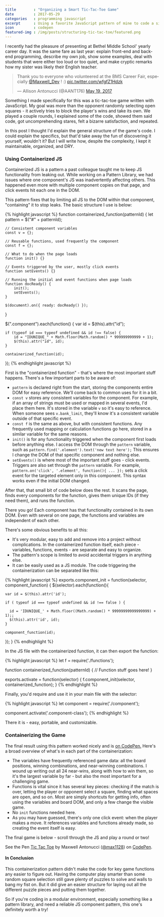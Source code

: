 ```yaml
---
title        : "Organizing a Smart Tic-Tac-Toe Game"
date         : 2017-05-29
categories   : programming javascript
excerpt      : Using a favorite JavaScript pattern of mine to code a simple yet challenging game
icon         : codepen
featured-img : /img/posts/structuring-tic-tac-toe/featured.png
---
```


I recently had the pleasure of presenting at Bethel Middle School' yearly career day. It was the same fare as last year: explain front-end and back-end programming, describe my own job, show some examples, deal with students that were either too loud or too quiet, and make cryptic remarks how my sister was likely their English teacher.

<blockquote class="twitter-tweet" data-lang="en"><p lang="en" dir="ltr">Thank you to everyone who volunteered at the BMS Career Fair, especially <a href="https://twitter.com/Maxwell_Dev">@Maxwell_Dev</a> ! :) <a href="https://t.co/wfgfZ1Hdzk">pic.twitter.com/wfgfZ1Hdzk</a></p>&mdash; Allison Antonucci (@AANT176) <a href="https://twitter.com/AANT176/status/865652104274128896">May 19, 2017</a></blockquote>
<script async src="//platform.twitter.com/widgets.js" charset="utf-8"></script>

Something I made specifically for this was a tic-tac-toe game written with JavaScript. My goal was more than the opponent randomly selecting open squares - it actively tries to block the player's wins and take its own. We played a couple rounds, I explained some of the code, showed them said code, got uncomprehending stares, felt a bizarre satisfaction, and repeated.

In this post I thought I'd explain the general structure of the game's code. I could explain the specifics, but that'd take away the fun of discovering it yourself, wouldn't it? But I will write how, despite the complexity, I kept it maintainable, organized, and DRY.

### Using Containerized JS

Containerized JS is a pattern a past colleague taught me to keep JS functionality from leaking out. While working on a Pattern Library, we had issues where one component's JS was inadvertently affecting others. This happened even more with multiple component copies on that page, and click events hit each one in the DOM.

This pattern fixes that by limiting all JS to the DOM within that component, "containing" it to stop leaks. The basic structure I use is below:

{% highlight javascript %}
function containerized_function(patternId) {
    let pattern = $("#" + patternId);

    // Consistent component variables
    const v = {};

    // Reusable functions, used frequently the component
    const f = {};

    // What to do when the page loads
    function init() {}

    // Events triggered by the user, mostly click events
    function setEvents() {}

    // Running the initial and event functions when page loads
    function docReady() {
        init();
        setEvents();
    }

    $(document).on({ ready: docReady() });
}

$(".component").each(function() {
    var id = $(this).attr("id");

    if (typeof id === typeof undefined && id !== false) {
        id = "IDUNIQUE_" + Math.floor(Math.random() * 999999999999 + 1);
        $(this).attr("id", id);
    }

    containerized_function(id);
});
{% endhighlight javascript %}

First is the "containerized function" - that's where the most important stuff happens. There's a few important parts to be aware of:

* `pattern` is declared right from the start, storing the components entire DOM for easy reference. We'll come back to common uses for it in a bit.
* `const v` stores any consistent variables for the component. For example, if an array of strings must be used or mapped in several events, I'd place them here. It's stored in the variable `v` so it's easy to reference. When someone sees `v.bank_limit`, they'll know it's a consistent variable outside of that specific event.
* `const f` is the same as above, but with consistent functions. Any frequently used mapping or calculation functions go here, stored in a similar variable for the same reasons.
* `init()` is for any functionality triggered when the component first loads before anything else. I access the DOM through the `pattern` variable, such as `pattern.find('.element').text('new text here');` This ensures I change the DOM of that specific component and nothing else.
* `setEvents()` is where most of the important stuff goes - click events. Triggers are also set through the `pattern` variable. For example, `pattern.on('click', '.element', function(){ ... });` sets a click event for the targeted element only in this component. This syntax works even if the initial DOM changed.

After that, that small bit of code below does the rest. It scans the page, finds every components for the function, gives them unique IDs (if they need them), and runs the function.

There you go! Each component has that functionality contained in its own DOM. Even with several on one page, the functions and variables are independent of each other.

There's some obvious benefits to all this:

* It's very modular, easy to add and remove into a project without complications. In the containerized function itself, each piece - variables, functions, events - are separate and easy to organize.
* The pattern's scope is limited to avoid accidental triggers in anything else.
* It can be easily used as a JS module. The code triggering the containerization can be separated like this:

{% highlight javascript %}
exports.component_init = function(selector, component_function) {
  $(selector).each(function(){

    var id = $(this).attr('id');
    
    if ( typeof id === typeof undefined && id !== false ) {
      
      id = 'IDUNIQUE_' + Math.floor((Math.random() * 99999999999999999) + 1);;
      $(this).attr('id', id);
    }
    
    component_function(id);
  });
}
{% endhighlight %}

In the JS file with the containerized function, it can then export the function:

{% highlight javascript %}
let f = require('./functions');

function containerized_function(patternId) {
    // Function stuff goes here!
}

exports.activate = function(selector) {
  f.component_init(selector, containerized_function);
}
{% endhighlight %}

Finally, you'd require and use it in your main file with the selector:

{% highlight javascript %}
let component = require('./component');

component.activate('.component-class');
{% endhighlight %}

There it is - easy, portable, and customizable.

### Containerizing the Game

The final result using this pattern worked nicely and is [on CodePen.](https://codepen.io/max1128/pen/JNbyaL/) Here's a broad overview of what's in each part of the containerization:

* The variables have frequently referenced game data: all the board positions, winning combinations, and near-winning combinations. I wound up writing out all 24 near-wins, along with how to win them, so it's the largest variable by far - but also the most important for a challenging game.
* Functions is vital since it has several key pieces: checking if the match is over, letting the player or opponent select a square, finding what spaces are open, and so on. Most are simply shortcuts for getting info, often using the variables and board DOM, and only a few change the visible game.
* No `init` functions needed here.
* As you may have guessed, there's only one click event: when the player makes a move. It references variables and functions already made, so creating the event itself is easy.

The final game is below - scroll through the JS and play a round or two!

<p data-height="445" data-theme-id="0" data-slug-hash="JNbyaL" data-default-tab="js,result" data-user="max1128" data-embed-version="2" data-pen-title="Tic Tac Toe" class="codepen">See the Pen <a href="https://codepen.io/max1128/pen/JNbyaL/">Tic Tac Toe</a> by Maxwell Antonucci (<a href="https://codepen.io/max1128">@max1128</a>) on <a href="https://codepen.io">CodePen</a>.</p>
<script async src="https://production-assets.codepen.io/assets/embed/ei.js"></script>

#### In Conclusion

This containerization pattern didn't make the code for key game functions any easier to figure out. Having the computer play smarter than some random square selection still gave plenty of puzzles to solve and walls to bang my fist on. But it did give an easier structure for laying out all the different puzzle pieces and putting them together.

So if you're coding in a modular environment, especially something like a pattern library, and need a reliable JS component pattern, this one's definitely worth a try!





